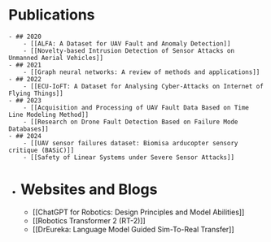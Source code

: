 # Publications
	- ## 2020
		- [[ALFA: A Dataset for UAV Fault and Anomaly Detection]]
		- [[Novelty-based Intrusion Detection of Sensor Attacks on Unmanned Aerial Vehicles]]
	- ## 2021
		- [[Graph neural networks: A review of methods and applications]]
	- ## 2022
		- [[ECU-IoFT: A Dataset for Analysing Cyber-Attacks on Internet of Flying Things]]
	- ## 2023
		- [[Acquisition and Processing of UAV Fault Data Based on Time Line Modeling Method]]
		- [[Research on Drone Fault Detection Based on Failure Mode Databases]]
	- ## 2024
		- [[UAV sensor failures dataset: Biomisa arducopter sensory critique (BASiC)]]
		- [[Safety of Linear Systems under Severe Sensor Attacks]]
- # Websites and Blogs
	- [[ChatGPT for Robotics: Design Principles and Model Abilities]]
	- [[Robotics Transformer 2 (RT-2)]]
	- [[DrEureka: Language Model Guided Sim-To-Real Transfer]]